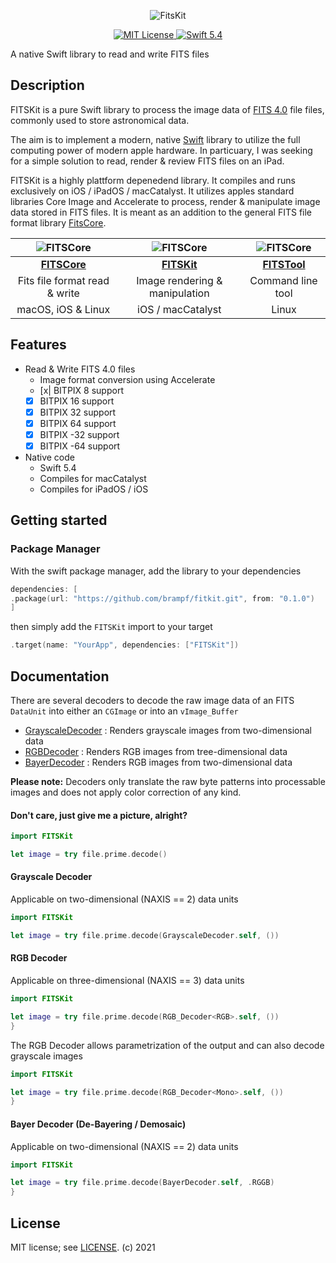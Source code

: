 <p align="center">
<img src = "Doc/FITSKitBanner@0.5x.png" alt="FitsKit">
</p>

<p align="center">
<a href="LICENSE">
<img src="https://img.shields.io/badge/license-MIT-brightgreen.svg" alt="MIT License">
</a>
<a href="https://swift.org">
<img src="https://img.shields.io/badge/swift-5.4-brightgreen.svg" alt="Swift 5.4">
</a>
</p>

A native Swift library to read and write FITS files

## Description

FITSKit is a pure Swift library to process the image data of [FITS 4.0](https://fits.gsfc.nasa.gov/fits_standard.html) file files, commonly used to store astronomical data. 

The aim is to implement a modern, native [Swift](https://swift.org) library to utilize the full computing power of modern apple hardware. In particuary, I was seeking for a simple solution to read, render & review FITS files on an iPad.

FITSKit is a highly plattform depenedend library. It compiles and runs exclusively on iOS / iPadOS / macCatalyst. It utilizes apples standard libraries Core Image and Accelerate to process, render & manipulate image data stored in FITS files. It is meant as an addition to the general FITS file format library [FitsCore](https://github.com/brampf/fitscore).

| ![FITSCore](Doc/FITSCore128.png) | ![FITSCore](Doc/FITSKit128.png) | ![FITSCore](Doc/FITSTool128.png) |
| :---------------------------------------: | :---------------------------------------: | :---------------------------------------: | 
| [**FITSCore**](https://github.com/brampf/fitscore) | [**FITSKit**](https://github.com/brampf/fitskit) | [**FITSTool**](https://github.com/brampf/fitstool) |
|  Fits file format read & write  | Image rendering & manipulation | Command line tool |
|  macOS, iOS & Linux | iOS / macCatalyst | Linux |

## Features
* Read & Write FITS 4.0 files
    * Image format conversion using Accelerate
    * [x| BITPIX 8 support
    * [x] BITPIX 16 support
    * [x] BITPIX 32 support
    * [x] BITPIX 64 support
    * [x] BITPIX -32 support
    * [x] BITPIX -64 support
* Native code
    * Swift 5.4
    * Compiles for macCatalyst
    * Compiles for iPadOS / iOS

## Getting started

### Package Manager

With the swift package manager, add the library to your dependencies
```swift
dependencies: [
.package(url: "https://github.com/brampf/fitkit.git", from: "0.1.0")
]
```

then simply add the `FITSKit` import to your target

```swift
.target(name: "YourApp", dependencies: ["FITSKit"])
```

## Documentation

There are several decoders to decode the raw image data of an FITS `DataUnit` into either an `CGImage` or into an `vImage_Buffer` 
 * [GrayscaleDecoder](Sources/FITSKit/Decoder/GrayscaleDecoder.swift) : Renders grayscale images from two-dimensional data
 * [RGBDecoder](Sources/FITSKit/Decoder/RGBDecoder.swift) : Renders RGB images from tree-dimensional data
 * [BayerDecoder](Sources/FITSKit/Decoder/BayerDecoder.swift) : Renders RGB images from two-dimensional data
 
 **Please note:** Decoders only translate the raw byte patterns into processable images and does not apply color correction of any kind.

#### Don't care, just give me a picture, alright?
```swift
import FITSKit

let image = try file.prime.decode()
```

#### Grayscale Decoder
Applicable on two-dimensional (NAXIS == 2) data units
```swift
import FITSKit

let image = try file.prime.decode(GrayscaleDecoder.self, ())
```

#### RGB Decoder
Applicable on three-dimensional (NAXIS == 3) data units
```swift
import FITSKit

let image = try file.prime.decode(RGB_Decoder<RGB>.self, ())
}
```
The RGB Decoder allows parametrization of the output and can also decode grayscale images 
```swift
import FITSKit

let image = try file.prime.decode(RGB_Decoder<Mono>.self, ())
}
```

#### Bayer Decoder (De-Bayering / Demosaic)
Applicable on two-dimensional (NAXIS == 2) data units
```swift
import FITSKit

let image = try file.prime.decode(BayerDecoder.self, .RGGB)
}
```


## License

MIT license; see [LICENSE](LICENSE.md).
(c) 2021
